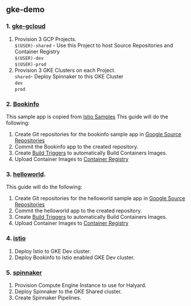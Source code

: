 ## gke-demo

### 1. [gke-gcloud](gke-gcloud/)

1. Provision 3 GCP Projects.  
   `$(USER)-shared` - Use this Project to host Source Repositories and Container Registry    
   `$(USER)-dev`  
   `$(USER)-prod`  
2. Provision 3 GKE Clusters on each Project.  
   `shared`- Deploy Spinnaker to this GKE Cluster   
   `dev`  
   `prod`  

### 2. [Bookinfo](bookinfo/)
This sample app is copied from [Istio Samples](https://github.com/istio/istio/tree/master/samples/bookinfo/src) 
This guide will do the following:
1. Create Git repositories for the bookinfo sample app in [Google Source Repositories](https://cloud.google.com/source-repositories/)
2. Commit the Bookinfo app to the created repository. 
3. Create [Build Triggers](https://cloud.google.com/container-builder/) to automatically Build Containers Images.
4. Upload Container Images to [Container Registry](https://cloud.google.com/container-registry/)

### 3. [helloworld](helloworld/).
This guide will do the following:
1. Create Git repositories for the helloworld sample app in [Google Source Repositories](https://cloud.google.com/source-repositories/)
2. Commit the helloworld app to the created repository. 
3. Create [Build Triggers](https://cloud.google.com/container-builder/) to automatically Build Containers Images.
4. Upload Container Images to [Container Registry](https://cloud.google.com/container-registry/)

### 4. [istio](istio/)

1. Deploy Istio to GKE Dev cluster.  
2. Deploy Bookinfo to Istio enabled GKE Dev cluster.  


### 5. [spinnaker](spinnaker/)

1. Provision Compute Engine Instance to use for Halyard.  
2. Deploy Spinnaker to the GKE Shared cluster.  
3. Create Spinnaker Pipelines.
